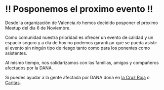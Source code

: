 ---
---
# ‼️ Posponemos el proximo evento ‼️
Desde la organización de Valencia.rb hemos decidido posponer el proximo Meetup del día 6 de Noviembre.

Como comunidad nuestra prioridad es ofrecer un evento de calidad y un espacio seguro y a día de hoy no podemos garantizar
que se pueda asistir al evento sin ningún tipo de riesgo tanto como para los ponentes como asistentes.

Al mismo tiempo, nos solidarizamos con las familias, amigos y compañeros afectados por la DANA.

Si puedes ayudar a la gente afectada por DANA dona en [la Cruz Roja](https://cercadeti.cruzroja.es/ayudaafectadosinundacionesdana) o [Caritas](https://www.caritas.es/emergencias/graves-inundaciones/).
